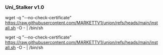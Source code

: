 
 ### Uni_Stalker v1.0

wget -q "--no-check-certificate" https://raw.githubusercontent.com/MARKETTV1/union/refs/heads/main/install.sh -O - | /bin/sh

wget -q "--no-check-certificate" https://raw.githubusercontent.com/MARKETTV1/union/refs/heads/main/install.sh -O - | /bin/sh
